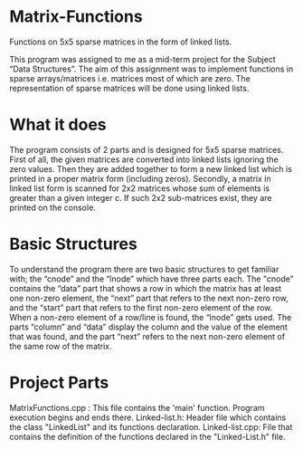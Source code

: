 # Matrix-Functions
 Functions on 5x5 sparse matrices in the form of linked lists.
 
 This program was assigned to me as a mid-term project for the Subject “Data Structures”. The aim of this assignment was to implement functions in sparse arrays/matrices i.e.    matrices most of which are zero. The representation of sparse matrices will be done using linked lists. 

# What it does
The program consists of 2 parts and is designed for 5x5 sparse matrices. First of all, the given matrices are converted into linked lists ignoring the zero values. Then they are added together to form a new linked list which is printed in a proper matrix form (including zeros). Secondly, a matrix in linked list form is scanned for 2x2 matrices whose sum of elements is greater than a given integer c. If such 2x2 sub-matrices exist, they are printed on the console.

# Basic Structures
To understand the program there are two basic structures to get familiar with; the “cnode” and the “lnode” which have three parts each. The "cnode" contains the “data” part that  shows a row in which the matrix has at least one non-zero element, the “next” part that refers to the next non-zero row, and the “start” part that refers to the first non-zero element of the row. When a non-zero element of a row/line is found, the “lnode” gets used. The parts “column” and “data” display the column and the value of the element that was found, and the part “next” refers to the next non-zero element of the same row of the matrix.

# Project Parts
MatrixFunctions.cpp : This file contains the 'main' function. Program execution begins and ends there.
Linked-list.h: Header file which contains the class "LinkedList" and its functions declaration.
Linked-list.cpp: File that contains the definition of the functions declared in the "Linked-List.h" file.

